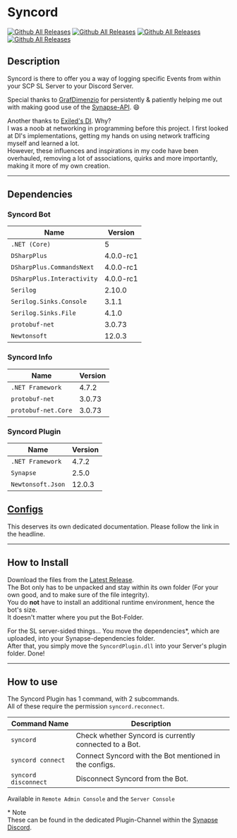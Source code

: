 # Syncord

[![Github All Releases](https://img.shields.io/github/downloads/AlmightyLks/Syncord/total.svg)]()
[![Github All Releases](https://img.shields.io/github/languages/code-size/AlmightyLks/Syncord)]()
[![Github All Releases](https://img.shields.io/tokei/lines/github/AlmightyLks/Syncord)]()
[![Github All Releases](https://img.shields.io/github/license/AlmightyLks/Syncord)]()

## Description

Syncord is there to offer you a way of logging specific Events from within your SCP SL Server to your Discord Server.  

Special thanks to [GrafDimenzio](https://github.com/GrafDimenzio) for persistently & patiently helping me out with making good use of the [Synapse-API](https://github.com/SynapseSL/Synapse/). 😄

Another thanks to [Exiled's DI](https://github.com/galaxy119/DiscordIntegration/). Why?  
I was a noob at networking in programming before this project. I first looked at DI's implementations, getting my hands on using network trafficing myself and learned a lot.  
However, these influences and inspirations in my code have been overhauled, removing a lot of associations, quirks and more importantly, making it more of my own creation.  

---
## Dependencies

### Syncord Bot
Name  | Version 
------------ | ------------ 
`.NET (Core)` | 5 
`DSharpPlus` | 4.0.0-rc1 
`DSharpPlus.CommandsNext` | 4.0.0-rc1  
`DSharpPlus.Interactivity` | 4.0.0-rc1  
`Serilog` | 2.10.0 
`Serilog.Sinks.Console` | 3.1.1 
`Serilog.Sinks.File` | 4.1.0 
`protobuf-net` | 3.0.73 
`Newtonsoft` | 12.0.3 

### Syncord Info
Name  | Version 
------------ | ------------ 
`.NET Framework` | 4.7.2 
`protobuf-net` | 3.0.73 
`protobuf-net.Core` | 3.0.73

### Syncord Plugin
Name  | Version 
------------ | ------------ 
`.NET Framework` | 4.7.2 
`Synapse` | 2.5.0 
`Newtonsoft.Json` | 12.0.3 

## [Configs](Configs.md)

This deserves its own dedicated documentation. Please follow the link in the headline.

---

## How to Install

Download the files from the [Latest Release](https://github.com/AlmightyLks/Syncord/releases).  
The Bot only has to be unpacked and stay within its own folder (For your own good, and to make sure of the file integrity).  
You do **not** have to install an additional runtime environment, hence the bot's size.  
It doesn't matter where you put the Bot-Folder.  

For the SL server-sided things... 
You move the dependencies\*, which are uploaded, into your Synapse-dependencies folder.  
After that, you simply move the `SyncordPlugin.dll` into your Server's plugin folder. Done!

---

## How to use

The Syncord Plugin has 1 command, with 2 subcommands.  
All of these require the permission `syncord.reconnect`.  

Command Name  | Description 
------------ | ------------ 
`syncord` | Check whether Syncord is currently connected to a Bot.
`syncord connect` | Connect Syncord with the Bot mentioned in the configs.
`syncord disconnect` | Disconnect Syncord from the Bot.

Available in  `Remote Admin Console` and the `Server Console`

\* Note  
These can be found in the dedicated Plugin-Channel within the [Synapse Discord](https://discord.gg/HWW6s8ggxT).
